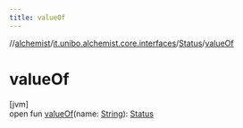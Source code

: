 ```yaml
---
title: valueOf
---
```

//[alchemist](../../../index.html)/[it.unibo.alchemist.core.interfaces](../index.html)/[Status](index.html)/[valueOf](value-of.html)



# valueOf



[jvm]\
open fun [valueOf](value-of.html)(name: [String](https://docs.oracle.com/javase/8/docs/api/java/lang/String.html)): [Status](index.html)




